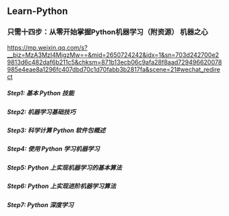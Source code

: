 ## Learn-Python
### 只需十四步：从零开始掌握Python机器学习（附资源） 机器之心
https://mp.weixin.qq.com/s?__biz=MzA3MzI4MjgzMw==&mid=2650724242&idx=1&sn=703d242700e29813d6c482daf6b211c5&chksm=871b13ecb06c9afa28f8aad729496620078985e4eae8a1296fc407dbd70c1d70fabb3b2817fa&scene=21#wechat_redirect
##### Step1: 基本 Python 技能
##### Step2: 机器学习基础技巧
##### Step3: 科学计算 Python 软件包概述
##### Step4: 使用 Python 学习机器学习
##### Step5: Python 上实现机器学习的基本算法
##### Step6: Python 上实现进阶机器学习算法
##### Step7: Python 深度学习
